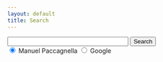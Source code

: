 ```yaml
---
layout: default
title: Search
---
```


<div class="search">
    <form method="get" action="https://www.google.com/search">
	<input type="text"   name="q" size="31" maxlength="255" value="" />
	<input type="submit" value="Search" /><br/>
	<input type="radio"  name="sitesearch"
value="manuelp.github.io" checked="checked"/> Manuel Paccagnella
    <input type="radio"  name="sitesearch" value="" /> Google
    </form>

 <!-- <form method="get" action="https://www.google.com/search">
      <input type="text" id="search" value="" class="search"/>
      <input type="hidden" name="q" value="site:manuel.github.com"/>
      <input type="submit" value="search" class="searchbutton"/>
  </form>-->
</div>
